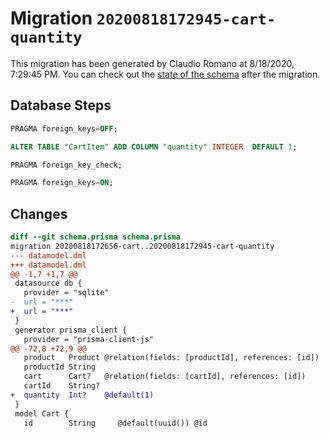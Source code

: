 # Migration `20200818172945-cart-quantity`

This migration has been generated by Claudio Romano at 8/18/2020, 7:29:45 PM.
You can check out the [state of the schema](./schema.prisma) after the migration.

## Database Steps

```sql
PRAGMA foreign_keys=OFF;

ALTER TABLE "CartItem" ADD COLUMN "quantity" INTEGER  DEFAULT 1;

PRAGMA foreign_key_check;

PRAGMA foreign_keys=ON;
```

## Changes

```diff
diff --git schema.prisma schema.prisma
migration 20200818172656-cart..20200818172945-cart-quantity
--- datamodel.dml
+++ datamodel.dml
@@ -1,7 +1,7 @@
 datasource db {
   provider = "sqlite"
-  url = "***"
+  url = "***"
 }
 generator prisma_client {
   provider = "prisma-client-js"
@@ -72,8 +72,9 @@
   product   Product @relation(fields: [productId], references: [id])
   productId String
   cart      Cart?   @relation(fields: [cartId], references: [id])
   cartId    String?
+  quantity  Int?    @default(1)
 }
 model Cart {
   id        String     @default(uuid()) @id
```


